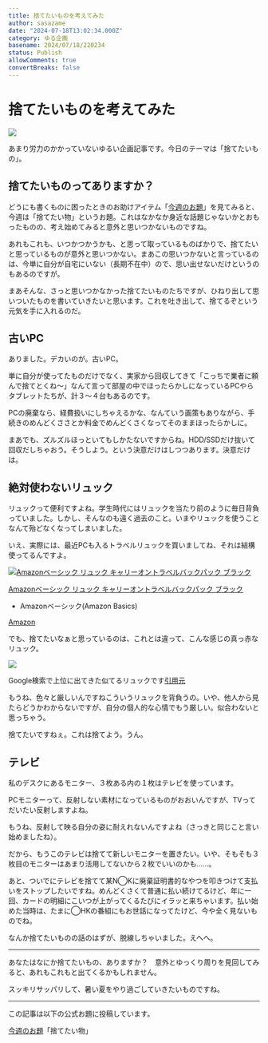 ```yaml
---
title: 捨てたいものを考えてみた
author: sasazame
date: "2024-07-18T13:02:34.000Z"
category: ゆる企画
basename: 2024/07/18/220234
status: Publish
allowComments: true
convertBreaks: false
---
```

# 捨てたいものを考えてみた

![](https://cdn-ak.f.st-hatena.com/images/fotolife/s/sasazame/20240628/20240628172249.png)

あまり労力のかかっていないゆるい企画記事です。今日のテーマは「捨てたいもの」。

<!-- Extended Body -->

## 捨てたいものってありますか？

どうにも書くものに困ったときのお助けアイテム「[今週のお題](https://blog.hatena.ne.jp/-/campaign/odai)」を見てみると、今週は「捨てたい物」というお題。これはなかなか身近な話題じゃないかとおもったものの、考え始めてみると意外と思いつかないものですね。

あれもこれも、いつかつかうかも、と思って取っているものばかりで、捨てたいと思っているものが意外と思いつかない。まあこの思いつかないと言っているのは、今単に自分が自宅にいない（長期不在中）ので、思い出せないだけというのもあるのですが。

まあそんな、さっと思いつかなかった捨てたいものたちですが、ひねり出して思いついたものを書いていきたいと思います。これを吐き出して、捨てるぞという元気を手に入れるのだ。

## 古いPC

ありました。デカいのが。古いPC。

単に自分が使ってたものだけでなく、実家から回収してきて「こっちで業者に頼んで捨てとくね～」なんて言って部屋の中でほったらかしになっているPCやらタブレットたちが、計３～４台もあるのです。

PCの廃棄なら、経費扱いにしちゃえるかな、なんていう画策もありながら、手続きのめんどくささとか料金でめんどくさくなってそのままほったらかしに。

まあでも、ズルズルほっといてもしかたないですからね。HDD/SSDだけ抜いて回収だしちゃおう。そうしよう。という決意だけはしつつあります。決意だけは。

## 絶対使わないリュック

リュックって便利ですよね。学生時代にはリュックを当たり前のように毎日背負っていました。しかし、そんなのも遠く過去のこと。いまやリュックを使うことなんて殆どなくなってしまいました。

いえ、実際には、最近PCも入るトラベルリュックを買いましてね、それは結構使ってるんですよ。

[![Amazonベーシック リュック キャリーオントラベルバックパック ブラック](https://m.media-amazon.com/images/I/51XhSZsCQAL._SL500_.jpg "Amazonベーシック リュック キャリーオントラベルバックパック ブラック")](https://www.amazon.co.jp/dp/B01J24H2K0?tag=mochig08-22&linkCode=ogi&th=1&psc=1)

[Amazonベーシック リュック キャリーオントラベルバックパック ブラック](https://www.amazon.co.jp/dp/B01J24H2K0?tag=mochig08-22&linkCode=ogi&th=1&psc=1)

-   Amazonベーシック(Amazon Basics)

[Amazon](https://www.amazon.co.jp/dp/B01J24H2K0?tag=mochig08-22&linkCode=ogi&th=1&psc=1)

でも、捨てたいなぁと思っているのは、これとは違って、こんな感じの真っ赤なリュック。

![](https://cdn-ak.f.st-hatena.com/images/fotolife/s/sasazame/20240718/20240718215158.png)

Google検索で上位に出てきた似てるリュックです[引用元](https://jp.mercari.com/item/m12231779566)

もうね、色々と厳しいんですねこういうリュックを背負うの。いや、他人から見たらどうかわからないですが、自分の個人的な心情でもう厳しい。似合わないと思っちゃう。

捨てたいですねぇ。これは捨てよう。うん。

## テレビ

私のデスクにあるモニター、３枚ある内の１枚はテレビを使っています。

PCモニターって、反射しない素材になっているものがおおいんですが、TVってだいたい反射しますよね。

もうね、反射して映る自分の姿に耐えれないんですよね（さっきと同じこと言い始めましたね）。

だから、もうこのテレビは捨てて新しいモニターを置きたい。いや、そもそも３枚目のモニターはあまり活用してないから２枚でいいのかも……。

あと、ついでにテレビを捨てて某N◯Kに廃棄証明書的なやつを叩きつけて支払いをストップしたいですね。めんどくさくて普通に払い続けてるけど、年に一回、カードの明細にこいつが上がってくるたびにイラッと来ちゃいます。払い始めた当時は、たまに◯HKの番組にもお世話になってたけど、今や全く見ないものでね。

なんか捨てたいものの話のはずが、脱線しちゃいました。えへへ。

* * *

あなたはなにか捨てたいもの、ありますか？　意外とゆっくり周りを見回してみると、あれもこれもと出てくるかもしれません。

スッキリサッパリして、暑い夏をやり過ごしていきたいものですね。

* * *

この記事は以下の公式お題に投稿しています。

[今週のお題](https://blog.hatena.ne.jp/-/campaign/odai)「捨てたい物」